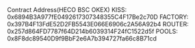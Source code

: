 Contract Address(HECO BSC OKEX)
KISS:		0x6894B3A977fE0492617307348355C4F17Be2c70D
FACTORY:	0x397B4F13FdE52D2FB5543E066E6906c2A56A92b4
ROUTER:		0x257d864FD7787f64D214b6039314F24fC1522d5f
POOLS:		0x8F8dc89540D9f9BbF2e6A7b394727fa66c8B71cd